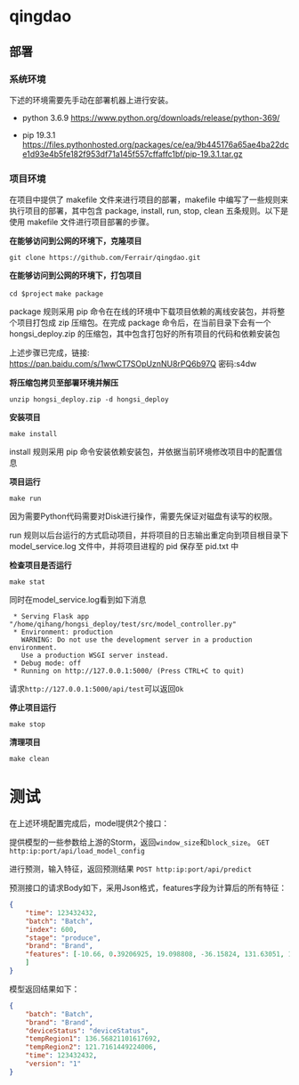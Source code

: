 # qingdao

## 部署


### 系统环境
下述的环境需要先手动在部署机器上进行安装。

 - python 3.6.9
 https://www.python.org/downloads/release/python-369/

 - pip 19.3.1
 https://files.pythonhosted.org/packages/ce/ea/9b445176a65ae4ba22dce1d93e4b5fe182f953df71a145f557cffaffc1bf/pip-19.3.1.tar.gz

### 项目环境
在项目中提供了 makefile 文件来进行项目的部署，makefile 中编写了一些规则来执行项目的部署，其中包含 package, install, run, stop, clean 五条规则。以下是使用 makefile 文件进行项目部署的步骤。

**在能够访问到公网的环境下，克隆项目**

``
git clone https://github.com/Ferrair/qingdao.git
``

**在能够访问到公网的环境下，打包项目**

``
cd $project
``
``
make package
``

package 规则采用 pip 命令在在线的环境中下载项目依赖的离线安装包，并将整个项目打包成 zip 压缩包。在完成 package 命令后，在当前目录下会有一个hongsi_deploy.zip 的压缩包，其中包含打包好的所有项目的代码和依赖安装包

上述步骤已完成，链接: https://pan.baidu.com/s/1wwCT7SOpUznNU8rPQ6b97Q  密码:s4dw

**将压缩包拷贝至部署环境并解压**

``
unzip hongsi_deploy.zip -d hongsi_deploy
``

**安装项目**

``
make install
``

install 规则采用 pip 命令安装依赖安装包，并依据当前环境修改项目中的配置信息

**项目运行**

``
make run
``

因为需要Python代码需要对Disk进行操作，需要先保证对磁盘有读写的权限。

run 规则以后台运行的方式启动项目，并将项目的日志输出重定向到项目根目录下 model_service.log 文件中，并将项目进程的 pid 保存至 pid.txt 中

**检查项目是否运行**

``
make stat
``


同时在model_service.log看到如下消息

```
 * Serving Flask app "/home/qihang/hongsi_deploy/test/src/model_controller.py"
 * Environment: production
   WARNING: Do not use the development server in a production environment.
   Use a production WSGI server instead.
 * Debug mode: off
 * Running on http://127.0.0.1:5000/ (Press CTRL+C to quit)
```


请求`http://127.0.0.1:5000/api/test`可以返回`Ok`


**停止项目运行**

``
make stop
``

**清理项目**

``
make clean
``

# 测试
在上述环境配置完成后，model提供2个接口：



提供模型的一些参数给上游的Storm，返回`window_size`和`block_size`。
``
GET http:ip:port/api/load_model_config
``

进行预测，输入特征，返回预测结果
``
POST http:ip:port/api/predict
``

预测接口的请求Body如下，采用Json格式，features字段为计算后的所有特征：
```json
{
	"time": 123432432,
	"batch": "Batch",
	"index": 600,
	"stage": "produce",
	"brand": "Brand",
	"features": [-10.66, 0.39206925, 19.098808, -36.15824, 131.63051, 133.51778, 118.7552, 119.04407, -10.66, 0.39383915, 19.099194, -37.264477, 132.0924, 133.49115, 118.55514, 118.93565, -10.66, 0.3963667, 19.133228, -38.763573, 132.57906, 133.69589, 118.27974, 118.8432, -10.66, 0.39703304, 19.107489, -37.391235, 133.07523, 133.90503, 117.94936, 118.76231, -10.66, 0.39786786, 19.094013, -35.941883, 133.56038, 134.05118, 117.59236, 118.691666, -10.66, 0.39939636, 19.062672, -34.630337, 134.01836, 134.17302, 117.19975, 118.602905, -10.666, 0.40037888, 19.088732, -35.74779, 134.39261, 134.24849, 116.83667, 118.51697, -10.55, 0.40045357, 19.123613, -35.63491, 134.67819, 134.30574, 116.51182, 118.49296, -9.302, 0.3988742, 19.124208, -42.722572, 134.85672, 134.3346, 116.25188, 118.701584, -6.8300004, 0.4000845, 19.064852, -40.963707, 134.94276, 134.35397, 116.07754, 118.907616, 0.0, 9.909524E-4, 0.005293475, 0.7188152, 0.1315298, 0.02676416, 0.046554346, 0.027109152, 0.0, 6.2089483E-4, 0.009894203, 2.8459535, 0.12819256, 0.040204283, 0.070343845, 0.025125211, 0.0, 2.8396706E-4, 0.0022227776, 0.52456665, 0.1287734, 0.06779585, 0.08736403, 0.019596366, 0.0, 3.752615E-4, 0.011152905, 1.4813627, 0.1374887, 0.041090038, 0.098863475, 0.02645042, 0.0, 4.9945846E-4, 0.006310889, 2.7396812, 0.13827723, 0.031617932, 0.11537775, 0.024372172, 0.0, 6.814348E-4, 0.0068401746, 1.2163284, 0.1303151, 0.031599987, 0.11179586, 0.029723056, 0.0048990916, 3.2118335E-4, 0.014426708, 2.0171814, 0.096638635, 0.016574742, 0.11105239, 0.030281847, 0.11099551, 1.6708438E-4, 0.015382019, 1.5862901, 0.063083865, 0.011247439, 0.07831125, 0.031868488, 0.69528097, 4.975186E-4, 0.028196104, 1.543588, 0.03705638, 0.0046919375, 0.070778504, 0.06943136, 0.6737956, 2.1858513E-4, 0.007953081, 2.5311265, 0.015431383, 0.008256223, 0.027110083, 0.057104584, -42.64, 1.5682645, 76.3953, -144.66898, 526.5206, 534.0703, 475.02264, 476.1786, -42.64, 1.5749222, 76.392685, -148.9461, 528.3684, 533.93396, 474.22504, 475.73944, -42.64, 1.5853348, 76.535446, -154.51929, 530.30115, 534.76764, 473.14124, 475.3768, -42.64, 1.5884212, 76.42658, -148.29437, 532.3047, 535.61816, 471.80563, 475.0486, -42.64, 1.5919187, 76.37199, -143.65875, 534.24316, 536.20776, 470.3845, 474.76788, -42.64, 1.5979193, 76.24403, -139.36461, 536.07086, 536.6953, 468.79672, 474.41388, -42.665, 1.6015661, 76.35572, -142.97452, 537.56146, 536.9899, 467.3663, 474.07483, -42.239998, 1.6019045, 76.4914, -141.30887, 538.71655, 537.2248, 466.0445, 473.96274, -37.24, 1.5949674, 76.50126, -170.33337, 539.4325, 537.33984, 465.00134, 474.82532, -27.285002, 1.6004428, 76.25469, -161.51086, 539.77325, 537.41565, 464.30408, 475.63385, 0.0, 0.048462816, 0.007904123, 0.14336412, 0.023206515, 0.060885187, -0.09110157, -0.24236794, 0.0, 1.2359138, 0.9613833, 0.016929688, 0.020149797, 0.7995928, -0.1348005, 0.33846745, 0.0, 0.0045360937, -0.024377158, 0.38232008, 0.20252457, 0.31282642, -0.389934, -0.40848187, 0.0, 0.4294387, 0.3186681, 0.29360768, -0.058277857, 0.15193272, -0.22610694, 0.046623476, 0.0, -0.7939798, 0.43393943, 0.12819219, -0.022033619, -0.27061477, -0.24284436, -0.101420134, 0.0, 0.35877544, 0.021580523, -0.900001, 0.06575684, -0.217593, 0.033925332, -0.21713984, 0.408482, 0.9681017, 0.0221434, -0.1763249, 0.17580116, 0.32344693, -0.19991882, -0.35219967, 0.67659354, -1.0746377, 0.3473786, -1.0651916, -0.119579785, -0.41847906, -0.040318374, 0.28005385, 0.00820059, -0.14462836, 0.023143977, -0.6694104, -0.35790348, -0.51445395, 0.23576653, -0.40218922, -0.107913256, 0.2647892, -0.23026404, -0.704337, -0.31860223, 0.06875526, 0.4436572, -0.12390387, -3.0, -0.80488944, -1.3267293, -0.59660125, -1.3203044, -1.3088963, -1.3216588, -1.0420567, -3.0, -0.15756059, -0.50208926, -1.7417271, -1.2872021, -0.63958764, -1.2788596, -1.0327065, -3.0, -1.5142882, -1.4630518, -0.9334836, -1.3754872, -1.4250458, -1.5101783, -1.8332062, -3.0, -1.7100439, -1.6470735, -1.7554764, -1.3121946, -1.0535269, -1.3203403, -1.3113229, -3.0, -0.646327, -0.9534137, -1.6618406, -1.2931405, -1.0312091, -1.4757146, -1.1854506, -3.0, -1.237797, -1.2140079, -0.7858312, -1.393381, -1.2420754, -1.6466051, -1.7712098, -1.8332059, -0.67220736, -1.717523, -1.7277144, -1.522139, -1.3933207, -1.568677, -1.5859883, -0.948787, -0.42907453, -1.4870738, -0.22913885, -1.2998222, -1.0232104, -1.4925706, -1.7432919, -1.3866687, -1.3719484, -1.5805357, -0.89760137, -1.2416179, -1.221787, -1.3528577, -1.3355267, -1.2770437, -1.3361638, -1.0154358, -0.66670465, -1.2076278, -1.3818988, -1.0943538, -1.2791837
	]
}
```

模型返回结果如下：
```json
{
    "batch": "Batch",
    "brand": "Brand",
    "deviceStatus": "deviceStatus",
    "tempRegion1": 136.56821101617692,
    "tempRegion2": 121.7161449224006,
    "time": 123432432,
    "version": "1"
}
```
